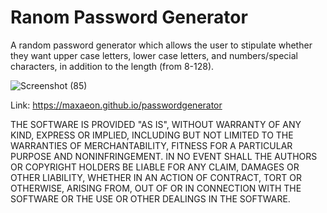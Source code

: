 # Ranom Password Generator
A random password generator which allows the user to stipulate whether they want upper case letters, lower case letters, and numbers/special characters, in addition to the length (from 8-128).

![Screenshot (85)](https://user-images.githubusercontent.com/87254760/129246428-2a2ef3bf-e2ee-461a-b989-de365579d92a.png)

Link: https://maxaeon.github.io/passwordgenerator

THE SOFTWARE IS PROVIDED "AS IS", WITHOUT WARRANTY OF ANY KIND, EXPRESS OR IMPLIED, INCLUDING BUT NOT LIMITED TO THE WARRANTIES OF MERCHANTABILITY, FITNESS FOR A PARTICULAR PURPOSE AND NONINFRINGEMENT. IN NO EVENT SHALL THE AUTHORS OR COPYRIGHT HOLDERS BE LIABLE FOR ANY CLAIM, DAMAGES OR OTHER LIABILITY, WHETHER IN AN ACTION OF CONTRACT, TORT OR OTHERWISE, ARISING FROM, OUT OF OR IN CONNECTION WITH THE SOFTWARE OR THE USE OR OTHER DEALINGS IN THE SOFTWARE.​​
